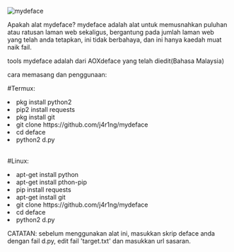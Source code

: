 ![mydeface](https://i.ibb.co/51GRdKY/IMG-20210915-122309.png)

Apakah alat mydeface?
mydeface adalah alat untuk memusnahkan puluhan atau ratusan laman web sekaligus, 
bergantung pada jumlah laman web yang telah anda tetapkan, 
ini tidak berbahaya, dan ini hanya kaedah muat naik fail.

<p>
tools mydeface adalah dari AOXdeface yang telah diedit(Bahasa Malaysia)
</p>
<p>cara memasang dan penggunaan:</p>

<p>#Termux:</p>
<li>pkg install python2</li>
<li>pip2 install requests</li>
<li>pkg install git</li>
<li>git clone https://github.com/j4r1ng/mydeface</li>
<li>cd deface</li>
<li>python2 d.py</li>
<br>

<p>#Linux:</p>
<li>apt-get install python</li>
<li>apt-get install pthon-pip</li>
<li>pip install requests</li>
<li>apt-get install git</li>
<li>git clone https://github.com/j4r1ng/mydeface</li>
<li>cd deface</li>
<li>python2 d.py</li>
<p>

CATATAN: sebelum menggunakan alat ini, masukkan skrip deface anda dengan fail d.py, 
edit fail 'target.txt' dan masukkan url sasaran.
